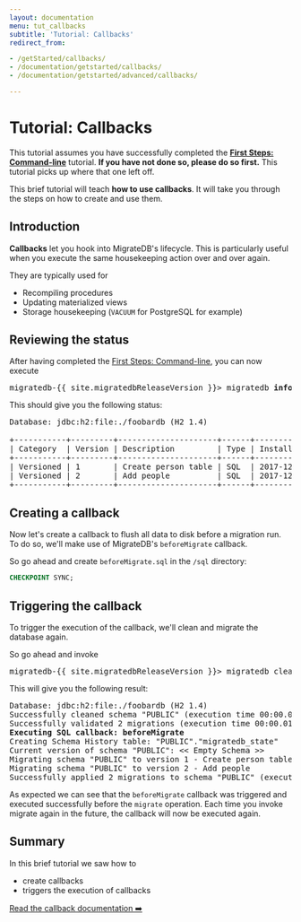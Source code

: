 ```yaml
---
layout: documentation
menu: tut_callbacks
subtitle: 'Tutorial: Callbacks'
redirect_from:

- /getStarted/callbacks/
- /documentation/getstarted/callbacks/
- /documentation/getstarted/advanced/callbacks/

---
```


# Tutorial: Callbacks

This tutorial assumes you have successfully completed the [**First Steps:
Command-line**](/migratedb/documentation/getstarted/firststeps/commandline)
tutorial. **If you have not done so, please do so first.** This tutorial picks up where that one left off.

This brief tutorial will teach **how to use callbacks**. It will take you through the
steps on how to create and use them.

## Introduction

**Callbacks** let you hook into MigrateDB's lifecycle. This is particularly useful when you execute the same
housekeeping
action over and over again.

They are typically used for

- Recompiling procedures
- Updating materialized views
- Storage housekeeping (`VACUUM` for PostgreSQL for example)

## Reviewing the status

After having completed the [First Steps: Command-line](/migratedb/documentation/getstarted/firststeps/commandline), you can now
execute

<pre class="console"><span>migratedb-{{ site.migratedbReleaseVersion }}&gt;</span> migratedb <strong>info</strong></pre>

This should give you the following status:

<pre class="console">Database: jdbc:h2:file:./foobardb (H2 1.4)
                     
+-----------+---------+---------------------+------+---------------------+----------+
| Category  | Version | Description         | Type | Installed On        | State    |
+-----------+---------+---------------------+------+---------------------+----------+
| Versioned | 1       | Create person table | SQL  | 2017-12-21 18:05:10 | Success  |
| Versioned | 2       | Add people          | SQL  | 2017-12-21 18:05:10 | Success  |
+-----------+---------+---------------------+------+---------------------+----------+</pre>

## Creating a callback

Now let's create a callback to flush all data to disk before a migration run. To do so, we'll make use of MigrateDB's
`beforeMigrate` callback.

So go ahead and create `beforeMigrate.sql` in the `/sql` directory:

```sql
CHECKPOINT SYNC;
```

## Triggering the callback

To trigger the execution of the callback, we'll clean and migrate the database again.

So go ahead and invoke

<pre class="console"><span>migratedb-{{ site.migratedbReleaseVersion }}&gt;</span> migratedb clean <strong>migrate</strong></pre>

This will give you the following result:

<pre class="console">Database: jdbc:h2:file:./foobardb (H2 1.4)
Successfully cleaned schema "PUBLIC" (execution time 00:00.003s)
Successfully validated 2 migrations (execution time 00:00.010s)
<strong>Executing SQL callback: beforeMigrate</strong>
Creating Schema History table: "PUBLIC"."migratedb_state"
Current version of schema "PUBLIC": << Empty Schema >>
Migrating schema "PUBLIC" to version 1 - Create person table
Migrating schema "PUBLIC" to version 2 - Add people
Successfully applied 2 migrations to schema "PUBLIC" (execution time 00:00.034s)</pre>

As expected we can see that the `beforeMigrate` callback was triggered and executed successfully before the `migrate`
operation. Each time you invoke migrate again in the future, the callback will now be executed again.

## Summary

In this brief tutorial we saw how to

- create callbacks
- triggers the execution of callbacks

<p class="next-steps">
    <a class="btn btn-primary" href="/migratedb/documentation/concepts/callbacks">Read the callback documentation ➡️</a>
</p>
